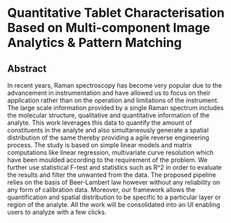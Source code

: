 # Quantitative Tablet Characterisation Based on Multi-component Image Analytics &amp; Pattern Matching
## Abstract
In recent years, Raman spectroscopy has become very popular due to the advancement in instrumentation and have allowed us to focus on their application rather than on the operation and limitations of the instrument. The large scale information provided by a single Raman spectrum includes the molecular structure, qualitative and quantitative information of the analyte. This work leverages this data to quantify the amount of constituents in the analyte and also simultaneously generate a spatial distribution of the same thereby providing a agile reverse engineering process. The study is based on simple linear models and matrix computations like linear regression, multivariate curve resolution which have been moulded according to the requirement of the problem. We further use statistical F-test and statistics such as R^2 in order to evaluate the results and filter the unwanted from the data. The proposed pipeline relies on the basis of Beer-Lambert law however without any reliability on any form of calibration data. Moreover, our framework allows the quantification and spatial distribution to be specific to a particular layer or region of the analyte. All the work will be consolidated into an UI enabling users to analyze with a few clicks.

